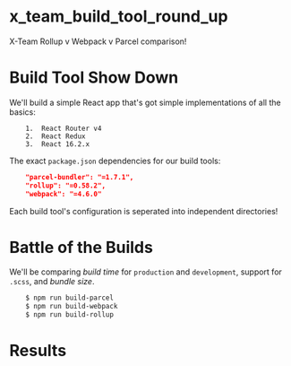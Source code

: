 # x_team_build_tool_round_up

X-Team Rollup v Webpack v Parcel comparison!

# Build Tool Show Down

We'll build a simple React app that's got simple implementations of all the basics:
```
    1.  React Router v4
    2.  React Redux
    3.  React 16.2.x
```

The exact `package.json` dependencies for our build tools:
```json
    "parcel-bundler": "=1.7.1",
    "rollup": "=0.58.2",
    "webpack": "=4.6.0"
```

Each build tool's configuration is seperated into independent directories!

# Battle of the Builds

We'll be comparing *build time* for `production` and `development`, support for `.scss`, and *bundle size*.

```bash
    $ npm run build-parcel
    $ npm run build-webpack
    $ npm run build-rollup
```

# Results 